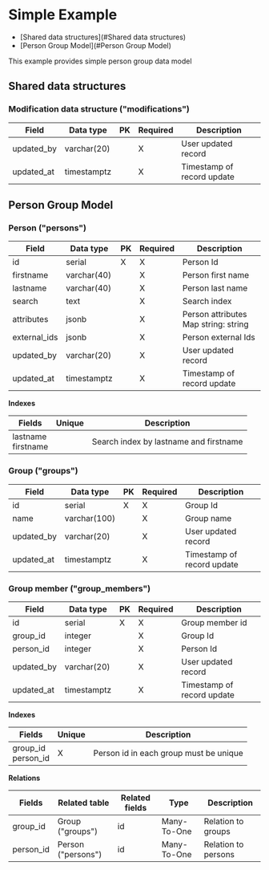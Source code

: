 #  Simple Example

* [Shared data structures](#Shared data structures)
* [Person Group Model](#Person Group Model)


This example provides simple person group data model

## Shared data structures

### Modification data structure ("modifications")

| Field  | Data type | PK | Required | Description |
| ------- | ------- | ------- | ------- | ------- |
| updated_by | varchar(20) |  | X | User updated record |
| updated_at | timestamptz |  | X | Timestamp of record update |

## Person Group Model

### Person ("persons")

| Field  | Data type | PK | Required | Description |
| ------- | ------- | ------- | ------- | ------- |
| id | serial | X | X | Person Id |
| firstname | varchar(40) |  | X | Person first name |
| lastname | varchar(40) |  | X | Person last name |
| search | text |  | X | Search index |
| attributes | jsonb |  | X | Person attributes<br>Map string: string |
| external_ids | jsonb |  | X | Person external Ids |
| updated_by | varchar(20) |  | X | User updated record |
| updated_at | timestamptz |  | X | Timestamp of record update |


**Indexes**

| Fields | Unique | Description|
| ------- | ------- | ------- |
| lastname<br>firstname |  | Search index by lastname and firstname |

### Group ("groups")

| Field  | Data type | PK | Required | Description |
| ------- | ------- | ------- | ------- | ------- |
| id | serial | X | X | Group Id |
| name | varchar(100) |  | X | Group name |
| updated_by | varchar(20) |  | X | User updated record |
| updated_at | timestamptz |  | X | Timestamp of record update |

### Group member ("group_members")

| Field  | Data type | PK | Required | Description |
| ------- | ------- | ------- | ------- | ------- |
| id | serial | X | X | Group member id |
| group_id | integer |  | X | Group Id |
| person_id | integer |  | X | Person Id |
| updated_by | varchar(20) |  | X | User updated record |
| updated_at | timestamptz |  | X | Timestamp of record update |


**Indexes**

| Fields | Unique | Description|
| ------- | ------- | ------- |
| group_id<br>person_id | X | Person id in each group must be unique |


**Relations**

| Fields  | Related table | Related fields | Type | Description|
| ------- | ------- | ------- | ------- | ------- |
| group_id | Group ("groups") | id | Many-To-One | Relation to groups |
| person_id | Person ("persons") | id | Many-To-One | Relation to persons |

